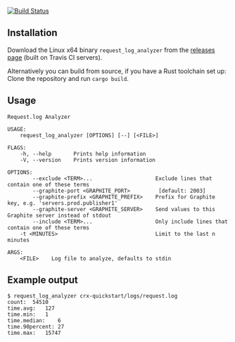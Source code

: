 [![Build Status](https://travis-ci.org/pixelistik/request_log_analyzer.svg?branch=master)](https://travis-ci.org/pixelistik/request_log_analyzer)

## Installation
Download the Linux x64 binary `request_log_analyzer` from
the [releases page](https://github.com/pixelistik/request_log_analyzer/releases/latest)
(built on Travis CI servers).

Alternatively you can build from source, if you have a Rust toolchain set up:
Clone the repository and run `cargo build`.

## Usage

    Request.log Analyzer

    USAGE:
        request_log_analyzer [OPTIONS] [--] [<FILE>]

    FLAGS:
        -h, --help       Prints help information
        -V, --version    Prints version information

    OPTIONS:
            --exclude <TERM>...                    Exclude lines that contain one of these terms
            --graphite-port <GRAPHITE_PORT>         [default: 2003]
            --graphite-prefix <GRAPHITE_PREFIX>    Prefix for Graphite key, e.g. 'servers.prod.publisher1'
            --graphite-server <GRAPHITE_SERVER>    Send values to this Graphite server instead of stdout
            --include <TERM>...                    Only include lines that contain one of these terms
        -t <MINUTES>                               Limit to the last n minutes

    ARGS:
        <FILE>    Log file to analyze, defaults to stdin

## Example output
    $ request_log_analyzer crx-quickstart/logs/request.log
    count:	54510
    time.avg:	127
    time.min:	1
    time.median:	6
    time.90percent:	27
    time.max:	15747

